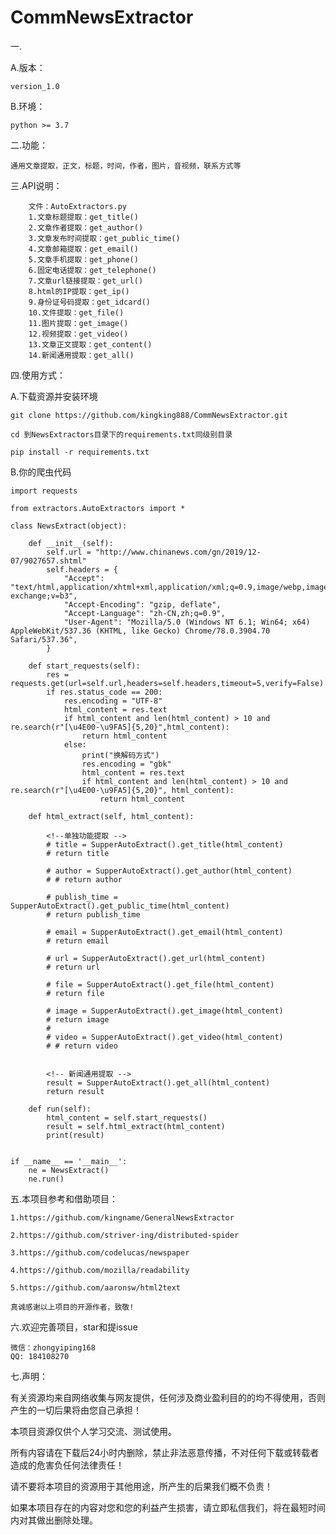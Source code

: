 # CommNewsExtractor

一.

A.版本：

    version_1.0

B.环境：

    python >= 3.7

二.功能：

    通用文章提取，正文，标题，时间，作者，图片，音视频，联系方式等

三.API说明：

        文件：AutoExtractors.py
        1.文章标题提取：get_title()
        2.文章作者提取：get_author()
        3.文章发布时间提取：get_public_time()
        4.文章邮箱提取：get_email()
        5.文章手机提取：get_phone()
        6.固定电话提取：get_telephone()
        7.文章url链接提取：get_url()
        8.html的IP提取：get_ip()
        9.身份证号码提取：get_idcard()
        10.文件提取：get_file()
        11.图片提取：get_image()
        12.视频提取：get_video()
        13.文章正文提取：get_content()
        14.新闻通用提取：get_all()

四.使用方式：

A.下载资源并安装环境

    git clone https://github.com/kingking888/CommNewsExtractor.git

    cd 到NewsExtractors目录下的requirements.txt同级别目录

    pip install -r requirements.txt

B.你的爬虫代码

    import requests

    from extractors.AutoExtractors import *

    class NewsExtract(object):

        def __init__(self):
            self.url = "http://www.chinanews.com/gn/2019/12-07/9027657.shtml"
            self.headers = {
                "Accept": "text/html,application/xhtml+xml,application/xml;q=0.9,image/webp,image/apng,*/*;q=0.8,application/signed-exchange;v=b3",
                "Accept-Encoding": "gzip, deflate",
                "Accept-Language": "zh-CN,zh;q=0.9",
                "User-Agent": "Mozilla/5.0 (Windows NT 6.1; Win64; x64) AppleWebKit/537.36 (KHTML, like Gecko) Chrome/78.0.3904.70 Safari/537.36",
            }

        def start_requests(self):
	        res = requests.get(url=self.url,headers=self.headers,timeout=5,verify=False)
	        if res.status_code == 200:
	            res.encoding = "UTF-8"
	            html_content = res.text
	            if html_content and len(html_content) > 10 and re.search(r"[\u4E00-\u9FA5]{5,20}",html_content):
	                return html_content
	            else:
	                print("换解码方式")
	                res.encoding = "gbk"
	                html_content = res.text
	                if html_content and len(html_content) > 10 and re.search(r"[\u4E00-\u9FA5]{5,20}", html_content):
	                    return html_content

        def html_extract(self, html_content):
        
            <!--单独功能提取 -->
            # title = SupperAutoExtract().get_title(html_content)
            # return title

            # author = SupperAutoExtract().get_author(html_content)
            # # return author

            # publish_time = SupperAutoExtract().get_public_time(html_content)
            # return publish_time
            
            # email = SupperAutoExtract().get_email(html_content)
            # return email
            
            # url = SupperAutoExtract().get_url(html_content)
            # return url
            
            # file = SupperAutoExtract().get_file(html_content)
            # return file
            
            # image = SupperAutoExtract().get_image(html_content)
            # return image
            #
            # video = SupperAutoExtract().get_video(html_content)
            # # return video


            <!-- 新闻通用提取 -->
            result = SupperAutoExtract().get_all(html_content)
            return result

        def run(self):
            html_content = self.start_requests()
            result = self.html_extract(html_content)
            print(result)


    if __name__ == '__main__':
        ne = NewsExtract()
        ne.run()





五.本项目参考和借助项目：

    1.https://github.com/kingname/GeneralNewsExtractor

    2.https://github.com/striver-ing/distributed-spider

    3.https://github.com/codelucas/newspaper

    4.https://github.com/mozilla/readability

    5.https://github.com/aaronsw/html2text
    
    真诚感谢以上项目的开源作者，致敬!
 
六.欢迎完善项目，star和提issue

    微信：zhongyiping168
    QQ: 184108270

    
七.声明：

有关资源均来自网络收集与网友提供，任何涉及商业盈利目的的均不得使用，否则产生的一切后果将由您自己承担！

本项目资源仅供个人学习交流、测试使用。

所有内容请在下载后24小时内删除，禁止非法恶意传播，不对任何下载或转载者造成的危害负任何法律责任！

请不要将本项目的资源用于其他用途，所产生的后果我们概不负责！

如果本项目存在的内容对您和您的利益产生损害，请立即私信我们，将在最短时间内对其做出删除处理。